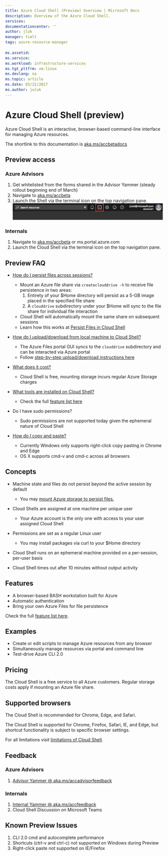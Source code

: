 ```yaml
---
title: Azure Cloud Shell (Preview) Overview | Microsoft Docs
description: Overview of the Azure Cloud Shell.
services: 
documentationcenter: ''
author: jluk
manager: timlt
tags: azure-resource-manager
 
ms.assetid: 
ms.service: 
ms.workload: infrastructure-services
ms.tgt_pltfrm: vm-linux
ms.devlang: na
ms.topic: article
ms.date: 03/22/2017
ms.author: juluk
---
```

# Azure Cloud Shell (preview)
Azure Cloud Shell is an interactive, browser-based command-line interface for managing Azure resources.

The shortlink to this documentation is [aka.ms/accbetadocs](https://www.aka.ms/accbetadocs)

## Preview access 
### Azure Advisors
1. Get whitelisted from the forms shared in the Advisor Yammer (steady rollout beginning end of March)
2. Navigate to [aka.ms/accbeta](https://www.aka.ms/accbeta)
3. Launch the Shell via the terminal icon on the top navigation pane.
![](media/shell-icon.png)

### Internals
1. Navigate to [aka.ms/accbeta](https://www.aka.ms/accbeta) or ms.portal.azure.com
2. Launch the Cloud Shell via the terminal icon on the top navigation pane.

## Preview FAQ
* [How do I persist files across sessions?](acc-persisting-storage.md) 
  * Mount an Azure file share via `createclouddrive -h` to receive file persistence in two areas:
    1. Entirety of your $Home directory will persist as a 5-GB image placed in the specified file share
    2. A `clouddrive` subdirectory under your $Home will sync to the file share for individual file interaction
  * Cloud Shell will automatically mount the same share on subsequent sessions
  * Learn how this works at [Persist Files in Cloud Shell](acc-persisting-storage.md) 

* [How do I upload/download from local machine to Cloud Shell?](https://github.com/jluk/ACC-Documentation/blob/master/acc-persisting-storage.md#upload-or-download-local-files)
  * The Azure Files portal GUI syncs to the `clouddrive` subdirectory and can be interacted via Azure portal
  * Follow [step-by-step upload/download instructions here](https://github.com/jluk/ACC-Documentation/blob/master/acc-persisting-storage.md#upload-or-download-local-files)

* [What does it cost?](acc-pricing.md)
  * Cloud Shell is free, mounting storage incurs regular Azure Storage charges

* [What tools are installed on Cloud Shell?](acc-features.md)
  * Check the full [feature list here](acc-features.md)

* Do I have sudo permissions?
  * Sudo permissions are not supported today given the ephemeral nature of Cloud Shell

* [How do I copy and paste?](acc-use-shell-window.md)
  * Currently Windows only supports right-click copy pasting in Chrome and Edge
  * OS X supports cmd-v and cmd-c across all browsers

## Concepts
* Machine state and files do not persist beyond the active session by default
  * You may [mount Azure storage to persist files.](acc-persisting-storage.md) 
* Cloud Shells are assigned at one machine per unique user
  * Your Azure account is the only one with access to your user assigned Cloud Shell
* Permissions are set as a regular Linux user
  * You may install packages via curl to your $Home directory

* Cloud Shell runs on an ephemeral machine provided on a per-session, per-user basis
* Cloud Shell times out after 10 minutes without output activity

## Features
* A browser-based BASH workstation built for Azure
* Automatic authentication
* Bring your own Azure Files for file persistence

Check the full [feature list here](acc-features.md).

## Examples
* Create or edit scripts to manage Azure resources from any browser
* Simultaneously manage resources via portal and command line
* Test-drive Azure CLI 2.0

## Pricing
The Cloud Shell is a free service to all Azure customers. Regular storage costs apply if mounting an Azure file share.

## Supported browsers
The Cloud Shell is recommended for Chrome, Edge, and Safari. 

The Cloud Shell is supported for Chrome, Firefox, Safari, IE, and Edge, but shortcut functionality is subject to specific browser settings.

For all limitations visit [limitations of Cloud Shell](acc-limitations.md).
## Feedback
### Azure Advisors
1. [Advisor Yammer @ aka.ms/accadvisorfeedback](https://aka.ms/accadvisorfeedback) <br>

### Internals
1. [Internal Yammer @ aka.ms/accfeedback](https://aka.ms/accfeedback) <br>
2. Cloud Shell Discussion on Microsoft Teams <br>

## Known Preview Issues
1. CLI 2.0 cmd and autocomplete performance
2. Shortcuts (ctrl-v and ctrl-c) not supported on Windows during Preview
3. Right-click paste not supported on IE/Firefox